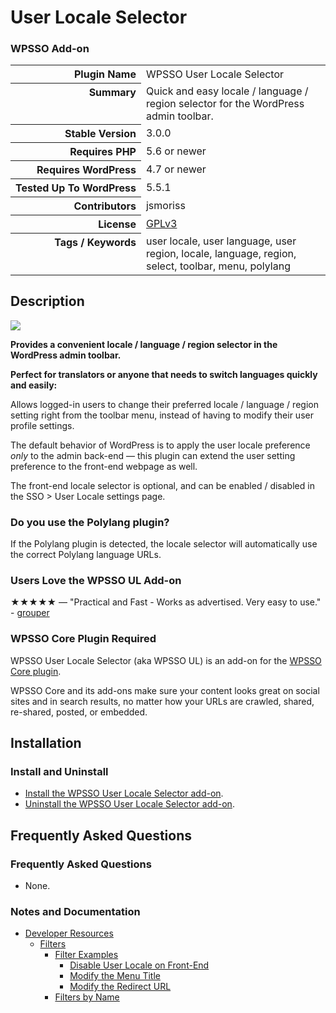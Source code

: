 <h1>User Locale Selector</h1><h3>WPSSO Add-on</h3>

<table>
<tr><th align="right" valign="top" nowrap>Plugin Name</th><td>WPSSO User Locale Selector</td></tr>
<tr><th align="right" valign="top" nowrap>Summary</th><td>Quick and easy locale / language / region selector for the WordPress admin toolbar.</td></tr>
<tr><th align="right" valign="top" nowrap>Stable Version</th><td>3.0.0</td></tr>
<tr><th align="right" valign="top" nowrap>Requires PHP</th><td>5.6 or newer</td></tr>
<tr><th align="right" valign="top" nowrap>Requires WordPress</th><td>4.7 or newer</td></tr>
<tr><th align="right" valign="top" nowrap>Tested Up To WordPress</th><td>5.5.1</td></tr>
<tr><th align="right" valign="top" nowrap>Contributors</th><td>jsmoriss</td></tr>
<tr><th align="right" valign="top" nowrap>License</th><td><a href="https://www.gnu.org/licenses/gpl.txt">GPLv3</a></td></tr>
<tr><th align="right" valign="top" nowrap>Tags / Keywords</th><td>user locale, user language, user region, locale, language, region, select, toolbar, menu, polylang</td></tr>
</table>

<h2>Description</h2>

<p style="margin:0;"><img class="readme-icon" src="https://surniaulula.github.io/wpsso-user-locale/assets/icon-256x256.png"></p>

<p><strong>Provides a convenient locale / language / region selector in the WordPress admin toolbar.</strong></p>

<p><strong>Perfect for translators or anyone that needs to switch languages quickly and easily:</strong></p>

<p>Allows logged-in users to change their preferred locale / language / region setting right from the toolbar menu, instead of having to modify their user profile settings.</p>

<p>The default behavior of WordPress is to apply the user locale preference <em>only</em> to the admin back-end &mdash; this plugin can extend the user setting preference to the front-end webpage as well.</p>

<p>The front-end locale selector is optional, and can be enabled / disabled in the SSO &gt; User Locale settings page.</p>

<h3>Do you use the Polylang plugin?</h3>

<p>If the Polylang plugin is detected, the locale selector will automatically use the correct Polylang language URLs.</p>

<h3>Users Love the WPSSO UL Add-on</h3>

<p>&#x2605;&#x2605;&#x2605;&#x2605;&#x2605; &mdash; "Practical and Fast - Works as advertised. Very easy to use." - <a href="https://wordpress.org/support/topic/practical-and-fast/">grouper</a></p>

<h3>WPSSO Core Plugin Required</h3>

<p>WPSSO User Locale Selector (aka WPSSO UL) is an add-on for the <a href="https://wordpress.org/plugins/wpsso/">WPSSO Core plugin</a>.</p>

<p>WPSSO Core and its add-ons make sure your content looks great on social sites and in search results, no matter how your URLs are crawled, shared, re-shared, posted, or embedded.</p>


<h2>Installation</h2>

<h3 class="top">Install and Uninstall</h3>

<ul>
<li><a href="https://wpsso.com/docs/plugins/wpsso-user-locale/installation/install-the-plugin/">Install the WPSSO User Locale Selector add-on</a>.</li>
<li><a href="https://wpsso.com/docs/plugins/wpsso-user-locale/installation/uninstall-the-plugin/">Uninstall the WPSSO User Locale Selector add-on</a>.</li>
</ul>


<h2>Frequently Asked Questions</h2>

<h3 class="top">Frequently Asked Questions</h3>

<ul>
<li>None.</li>
</ul>

<h3>Notes and Documentation</h3>

<ul>
<li><a href="https://wpsso.com/docs/plugins/wpsso-user-locale/notes/developer/">Developer Resources</a>

<ul>
<li><a href="https://wpsso.com/docs/plugins/wpsso-user-locale/notes/developer/filters/">Filters</a>

<ul>
<li><a href="https://wpsso.com/docs/plugins/wpsso-user-locale/notes/developer/filters/examples/">Filter Examples</a>

<ul>
<li><a href="https://wpsso.com/docs/plugins/wpsso-user-locale/notes/developer/filters/examples/disable-user-locale-on-front-end/">Disable User Locale on Front-End</a></li>
<li><a href="https://wpsso.com/docs/plugins/wpsso-user-locale/notes/developer/filters/examples/modify-the-menu-title/">Modify the Menu Title</a></li>
<li><a href="https://wpsso.com/docs/plugins/wpsso-user-locale/notes/developer/filters/examples/modify-the-redirect-url/">Modify the Redirect URL</a></li>
</ul></li>
<li><a href="https://wpsso.com/docs/plugins/wpsso-user-locale/notes/developer/filters/by-name/">Filters by Name</a></li>
</ul></li>
</ul></li>
</ul>


